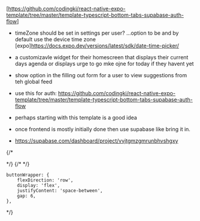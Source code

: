 
<!-- ** ive got the singular id greape item done and now ui just want to make the style of it all look way more modeern -->
<!-- !! NEED TO fix the thing when jkeyboard shows make the screen show the input..  -->

<!-- !NEXT: continue making all the ui stuff and make all the screens nice and just do everything yo can basically with dummy data get that allll set up and THEN then use superbase and use that starter expo from there for auth.. so do auth and then the dn in supabase and then refactor code to query from there and yea.  -->
[https://github.com/codingki/react-native-expo-template/tree/master/template-typescript-bottom-tabs-supabase-auth-flow]


- timeZone should be set in settings per user? ...option to be and by default use the device time zone
[expo]https://docs.expo.dev/versions/latest/sdk/date-time-picker/


- a customizavle widget for their homescreen that displays their current days agenda or displays urge to go mke ojne for today if they havent yet


- show option in the filling out form for a user to view suggestions from teh global feed

- use this for auth:
https://github.com/codingki/react-native-expo-template/tree/master/template-typescript-bottom-tabs-supabase-auth-flow
- perhaps starting with this template is a good idea

- once frontend is mostly initially done then use supabase like bring it in.
- https://supabase.com/dashboard/project/vvjtgmzgmrunbhvshgxy



{/* <Link href="/Edit">
<FontAwesome name="edit" size={20} color="#4E1E66" />
</Link> */}
{/*  <Link href="/share">
<FontAwesome name="share-square" size={20} color="#4E1E66" />
</Link> */}

    buttonWrapper: {
        flexDirection: 'row',
        display: 'flex',
        justifyContent: 'space-between',
        gap: 6,
    },


*/}